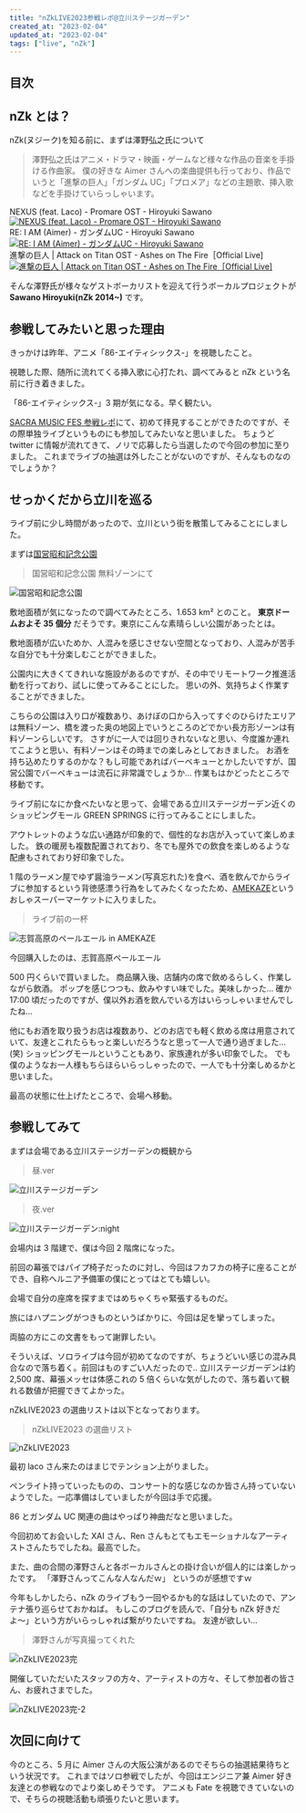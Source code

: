 ```yaml
---
title: "nZkLIVE2023参戦レポ@立川ステージガーデン"
created_at: "2023-02-04"
updated_at: "2023-02-04"
tags: ["live", "nZk"]
---
```


## 目次

## nZk とは？

nZk(ヌジーク)を知る前に、まずは澤野弘之氏について

> 澤野弘之氏はアニメ・ドラマ・映画・ゲームなど様々な作品の音楽を手掛ける作曲家。
> 僕の好きな Aimer さんへの楽曲提供も行っており、作品でいうと「進撃の巨人」「ガンダム UC」「プロメア」などの主題歌、挿入歌などを手掛けていらっしゃいます。

<div>
  <caption>NEXUS (feat. Laco) - Promare OST - Hiroyuki Sawano</caption>
  <a href='https://www.youtube.com/watch?v=ZpKJdGS7hHM' target="_blank">
    <img src="https://img.youtube.com/vi/ZpKJdGS7hHM/0.jpg" alt='NEXUS (feat. Laco) - Promare OST - Hiroyuki Sawano'>
  </a>
</div>

<div>
  <caption>RE: I AM (Aimer) - ガンダムUC - Hiroyuki Sawano</caption>
  <a href='https://www.youtube.com/watch?v=ImQSdDX_1K0' target="_blank">
    <img src="https://img.youtube.com/vi/ImQSdDX_1K0/0.jpg" alt='RE: I AM (Aimer) - ガンダムUC - Hiroyuki Sawano'>
  </a>
</div>

<div>
  <caption>進撃の巨人 | Attack on Titan OST - Ashes on The Fire［Official Live]</caption>
  <a href='https://www.youtube.com/watch?v=hp_6xJWnWQQ' target="_blank">
    <img src="https://img.youtube.com/vi/hp_6xJWnWQQ/0.jpg" alt='進撃の巨人 | Attack on Titan OST - Ashes on The Fire［Official Live]'>
  </a>
</div>

そんな澤野氏が様々なゲストボーカリストを迎えて行うボーカルプロジェクトが **Sawano Hiroyuki(nZk 2014~)** です。

## 参戦してみたいと思った理由

きっかけは昨年、アニメ「86-エイティシックス-」を視聴したこと。

視聴した際、随所に流れてくる挿入歌に心打たれ、調べてみると nZk という名前に行き着きました。

「86-エイティシックス-」3 期が気になる。早く観たい。

[SACRA MUSIC FES 参戦レポ](/posts/2022-11-26-sacra-fes)にて、初めて拝見することができたのですが、その際単独ライブというものにも参加してみたいなと思いました。
ちょうど twitter に情報が流れてきて、ノリで応募したら当選したので今回の参加に至りました。
これまでライブの抽選は外したことがないのですが、そんなものなのでしょうか？

## せっかくだから立川を巡る

ライブ前に少し時間があったので、立川という街を散策してみることにしました。

まずは<a href='https://goo.gl/maps/AYvDsWsYXAYJ8f8RA' target="_blank">国営昭和記念公園</a>

> 国営昭和記念公園 無料ゾーンにて

![国営昭和記念公園](/assets/nZk2023/tachikawa_park.JPG)

敷地面積が気になったので調べてみたところ、1.653 km² とのこと。
**東京ドームおよそ 35 個分** だそうです。東京にこんな素晴らしい公園があったとは。

敷地面積が広いためか、人混みを感じさせない空間となっており、人混みが苦手な自分でも十分楽しむことができました。

公園内に大きくてきれいな施設があるのですが、その中でリモートワーク推進活動を行っており、試しに使ってみることにした。
思いの外、気持ちよく作業することができました。

こちらの公園は入り口が複数あり、あけぼの口から入ってすぐのひらけたエリアは無料ゾーン、橋を渡った奥の地図上でいうところのどでかい長方形ゾーンは有料ゾーンらしいです。
さすがに一人では回りきれないなと思い、今度誰か連れてこようと思い、有料ゾーンはその時までの楽しみとしておきました。
お酒を持ち込めたりするのかな？もし可能であればバーベキューとかしたいですが、国営公園でバーベキューは流石に非常識でしょうか...
作業もはかどったところで移動です。

ライブ前になにか食べたいなと思って、会場である立川ステージガーデン近くのショッピングモール GREEN SPRINGS に行ってみることにしました。

アウトレットのような広い通路が印象的で、個性的なお店が入っていて楽しめました。
鉄の暖房も複数配置されており、冬でも屋外での飲食を楽しめるような配慮もされており好印象でした。

1 階のラーメン屋でゆず醤油ラーメン(写真忘れた)を食べ、酒を飲んでからライブに参加するという背徳感漂う行為をしてみたくなったため、<a href='https://www.google.co.jp/maps/place/AMEKAZE+TACHIKAWA/@35.7027047,139.4107527,17z/data=!3m1!4b1!4m5!3m4!1s0x6018e18988e3ab37:0x8e12568a899d2fa0!8m2!3d35.7027015!4d139.4123447?hl=ja' target="_blank">AMEKAZE</a>というおしゃスーパーマーケットに入りました。

> ライブ前の一杯

![志賀高原のペールエール in AMEKAZE](/assets/nZk2023/sigakougen_beer.JPG)

今回購入したのは、志賀高原ペールエール

500 円くらいで買いました。
商品購入後、店舗内の席で飲めるらしく、作業しながら飲酒。
ポップを感じつつも、飲みやすい味でした。美味しかった...
確か 17:00 頃だったのですが、僕以外お酒を飲んでいる方はいらっしゃいませんでしたね...

他にもお酒を取り扱うお店は複数あり、どのお店でも軽く飲める席は用意されていて、友達とこれたらもっと楽しいだろうなと思って一人で通り過ぎました...(笑)
ショッピングモールということもあり、家族連れが多い印象でした。
でも僕のようなお一人様もちらほらいらっしゃったので、一人でも十分楽しめるかと思いました。

最高の状態に仕上げたところで、会場へ移動。

## 参戦してみて

まずは会場である立川ステージガーデンの概観から

> 昼.ver

![立川ステージガーデン](/assets/nZk2023/tachikawa_stg_garden.JPG)

> 夜.ver

![立川ステージガーデン:night](/assets/nZk2023/tachikawa_stg_garden_night.JPG)

会場内は 3 階建で、僕は今回 2 階席になった。

前回の幕張ではパイプ椅子だったのに対し、今回はフカフカの椅子に座ることができ、自称ヘルニア予備軍の僕にとってはとても嬉しい。

会場で自分の座席を探すまではめちゃくちゃ緊張するものだ。

旅にはハプニングがつきものというばかりに、今回は足を攣ってしまった。

両脇の方にこの文書をもって謝罪したい。

そういえば、ソロライブは今回が初めてなのですが、ちょうどいい感じの混み具合なので落ち着く。前回はものすごい人だったので..
立川ステージガーデンは約 2,500 席、幕張メッセは体感これの 5 倍くらいな気がしたので、落ち着いて観れる数値が把握できてよかった。

nZkLIVE2023 の選曲リストは以下となっております。

> nZkLIVE2023 の選曲リスト

![nZkLIVE2023](/assets/nZk2023/nZk2023_LiveTable.png)

最初 laco さん来たのはまじでテンション上がりました。

ペンライト持っていったものの、コンサート的な感じなのか皆さん持っていないようでした。一応準備はしていましたが今回は手で応援。

86 とガンダム UC 関連の曲はやっぱり神曲だなと思いました。

今回初めてお会いした XAI さん、Ren さんもとてもエモーショナルなアーティストさんたちでしたね。最高でした。

また、曲の合間の澤野さんと各ボーカルさんとの掛け合いが個人的には楽しかったです。
「澤野さんってこんな人なんだｗ」
というのが感想ですｗ

今年もしかしたら、nZk のライブもう一回やるかも的な話はしていたので、アンテナ張り巡らせておかねば。
もしこのブログを読んで、「自分も nZk 好きだよ〜」という方がいらっしゃれば繋がりたいですね。
友達が欲しい...

> 澤野さんが写真撮ってくれた

![nZkLIVE2023完](/assets/nZk2023/nZk2023.JPG)

開催していただいたスタッフの方々、アーティストの方々、そして参加者の皆さん、お疲れさまでした。

![nZkLIVE2023完-2](/assets/nZk2023/flowernzk.JPG)

## 次回に向けて

今のところ、5 月に Aimer さんの大阪公演があるのでそちらの抽選結果待ちという状況です。
これまではソロ参戦でしたが、今回はエンジニア兼 Aimer 好き友達との参戦なのでより楽しめそうです。
アニメも Fate を視聴できていないので、そちらの視聴活動も頑張りたいと思います。
